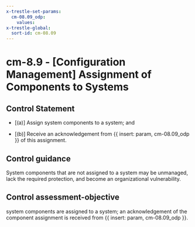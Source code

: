 ```yaml
---
x-trestle-set-params:
  cm-08.09_odp:
    values:
x-trestle-global:
  sort-id: cm-08.09
---
```


# cm-8.9 - \[Configuration Management\] Assignment of Components to Systems

## Control Statement

- \[(a)\] Assign system components to a system; and

- \[(b)\] Receive an acknowledgement from {{ insert: param, cm-08.09_odp }} of this assignment.

## Control guidance

System components that are not assigned to a system may be unmanaged, lack the required protection, and become an organizational vulnerability.

## Control assessment-objective

system components are assigned to a system;
an acknowledgement of the component assignment is received from {{ insert: param, cm-08.09_odp }}.
